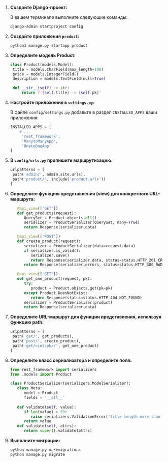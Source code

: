 
1. **Создайте Django-проект:**
   
   В вашем терминале выполните следующие команды:

   ```bash
   django-admin startproject config
   ```

2. **Создайте приложения `product`:**
   
   ```bash
   python3 manage.py startapp product
   ```

3. **Определите модель Product:**

   ```python
   class Product(models.Model):
    title = models.CharField(max_length=100)
    price = models.IntegerField()
    description = models.TextField(null=True)

    def __str__(self) -> str:
        return f'{self.title} -> {self.pk}'

   ```

4. **Настройте приложения в `settings.py`:**

   В файле `config/settings.py` добавьте в раздел `INSTALLED_APPS` ваши приложения:

   ```python
   INSTALLED_APPS = [
       # ...
        'rest_framework',
        'ManytoManyApp',
        'OnetoOneApp'
   ]
   ```

5. **В `config/urls.py` пропишите маршрутизацию:**
   ```python
   urlpatterns = [
    path('admin/', admin.site.urls),
    path('product/', include('product.urls'))
   ]
   ```

6. **Определите функцию представления (view) для конкретного URL-маршрута:**
   ```python
      @api_view(['GET'])
      def get_products(request):
         QuerySet = Product.objects.all()
         serializer = ProductSerializer(QuerySet, many=True)
         return Response(serializer.data)

      @api_view(['POST'])
      def create_product(request):
         serializer = ProductSerializer(data=request.data)
         if serializer.is_valid():
            serializer.save()
            return Response(serializer.data, status=status.HTTP_201_CREATED)
         return Response(serializer.errors, status=status.HTTP_400_BAD_REQUEST)

      @api_view(['GET'])
      def get_one_product(request, pk):
         try:
            product = Product.objects.get(pk=pk)
         except Product.DoesNotExist:
            return Response(status=status.HTTP_404_NOT_FOUND)
         serializer = ProductSerializer(product)
         return Response(serializer.data)
   ```

7. **Определите URL-маршрут для функции представления, используя функцию path:**
   ```python
   urlpatterns = [
    path('get/', get_products),
    path('post/', create_product),
    path('get/<int:pk>/', get_one_product)
   ]
   ```

8. **Определите класс сериализатора и определите поля:**
   ```python
   from rest_framework import serializers
   from .models import Product

   class ProductSerializer(serializers.ModelSerializer):
      class Meta:
         model = Product
         fields = '__all__'
      
      def validate(self, value):
         if len(value) > 50:
            raise serializers.ValidationError('title length more than 50')
         return value
      def validate(self, attrs):
         return super().validate(attrs)
   ```
   
9. **Выполните миграции:**

   ```bash
   python manage.py makemigrations
   python manage.py migrate
   ```


